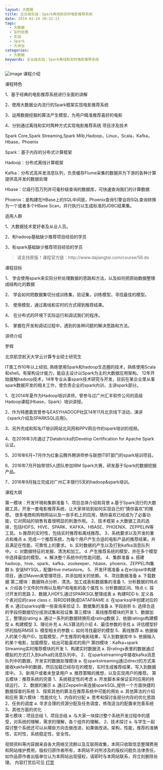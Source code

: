 ```yaml
---
layout: 大数据
title: 企业级实战：Spark离线和实时电影推荐系统
date: 2019-02-24 20:32:13
tags:
  - 大数据
  - 实时处理
  - 实战
  - Spark
  - 大讲台
categories:
  - 大数据
keywords: 企业级实战：Spark离线和实时电影推荐系统
---
```

![image](http://static0.f.dajiangtai.com/www/images/c_56.png)
课程介绍

课程特色

1、基于经典的电影推荐系统进行全面的讲解

2、使用大数据业内流行的Spark框架实现电影推荐系统

3、运用数据挖掘的算法产生模型，为用户精准推荐喜好的电影

4、分别通过离线和实时两种方式实现电影推荐系统
项目涉及技术

Spark Core,Spark Streaming,Spark Mlib,Hadoop，Linux，Scala，Kafka，Hbase，Phoenix

Spark：基于内存的分布式计算框架

Hadoop：分布式离线计算框架

Kafka：分布式高并发消息队列，负责缓存Flume采集的数据并为下游的各种计算提供高并发的数据处理

Hbase：亿级行百万列并可毫秒级查询的数据库，可快速查询我们的计算数据

Phoenix：是构建在HBase上的SQL中间层，Phoenix查询引擎会将SQL查询转换为一个或者多个HBase Scan，并行执行以生成标准的JDBC结果集。

适用人群

1、大数据技术爱好者及从业人员。

2、有hadoop基础缺少推荐项目经验的学员

3、有spark基础缺少推荐项目经验的学员
<!-- more -->
<blockquote class="blockquote-center">
请支持原版！课程官方链：http://www.dajiangtai.com/course/56.do
</blockquote>
课程目标

1、 学会使用spark来实际分析处理数据的思路和方法，以及如何把原始数据整理成结构化的数据

2、 学会如何把数据集切分成训练集，验证集，训练模型，寻找最佳的模型。

3、 使用模型，通过离线和实时的方式得到推荐结果。

4、 在分布式的环境下实际运行和调试我们的程序。

5、 掌握在开发和调试过程中，遇到的各种问题的解决思路和方法。

讲师介绍


罗辉

北京航空航天大学云计算专业硕士研究生

IT类工作10年以上经验, 熟练使用Spark和hadoop生态圈的技术，熟练使用Scala和shell。有架构设计能力，能自主设计以Spark为主的大数据应用架构。 12年开始接触hadoop技术，14年专业从事spark技术研究与开发，目前在某企业里从事spark数据开发的相关工作，曾负责企业的spark内训，主讲spark部分。

1、在2014年夏作为Hadoop培训讲师，曾参与过广州汇丰软件公司的高级Hadoop课程(Hbase，Spark）培训讲授。

2、作为特邀嘉宾曾参与EASYHADOOP社区14年11月北京线下活动，演讲《spark介绍及SPARKSQL应用》。

3、另外完成和知名IT培训网站北风网和PPV网合作的spark培训的视频。

4、在2016年3月通过了Databricks的Develop Certification for Apache Spark认证。

5、2016年6月~7月作为红象云腾外聘讲师参与联想ITBT部门的spark培训项目。

6、2016年7月开始带领5人团队参加IBM Spark大赛，研发基于Spark的数据挖掘产品。

7、2016年9月独立完成对广州汇丰银行5天的hadoop&spark培训。

课程大纲

第一模块：开发环境和集群准备
1、项目总体介绍和背景	a.基于Spark流行的大数据工具，开发一套电影推荐系统，让大家体验到如何实现自己的“猜你喜欢”的推荐。 很多电商和购物网站以及一些手机上的应用，猜你喜欢已经成为了必备功能，它对网站的销售有着很明显的刺激作用。
2、技术框架	a.大数据工具的选择，包括HDFS、HIVE、SPARK、KAFKA、HBASE、PHOENIX、ZEPPELIN等工具。
b.推荐的实时性，包括实时推荐和离线推荐。
3、系统要求以及开发的重点和难点	a. 完成一个推荐系统，为每个用户产生合适的电影产品的推荐结果。并且满足在性能，可靠性上的要求。
b. 实时数据的产生以及打到kafka消息队列中。
c. 对数据特征的发掘、清洗和加工。
d. 产生推荐系统的模型，并在多个模型中选择最佳的模型。
e. 解决整个系统中的性能问题。
4、集群准备	a. 搭建hadoop、hive、spark、kafka、zookeeper、hbase、phoenix、ZEPPELIN集群
b. 安装MYSQL，配置Hive metastore。
5、开发环境准备	a.在eclipse中构建项目，通过Maven来管理项目，并添加相关的依赖。
6、项目数据准备	a. 下载数据
第二模块：数据特点分析、清洗、加工成表和数据集的准备
1、分析数据的特点	a. 介绍各个文件的作用以及用户和电影的各个属性
b. 分析数据区间、特点
c. 探讨开发的思路
2、数据入HDFS,通过SPARKSQL整理成表	a. 构建RDD
b. 定义各个表对应的case class
c. 将RDD转换成DATAFRAME
d. 在sparksql中创建对应的表
e. 通过sparksql做一些查询来验证
3、数据集的准备	a. 字段剖析
b. 选择合适的字段将数据切分成测试集和验证集
第三模块：离线推荐模块的开发
1、数据加工，整理出rating	a. 通过一系列的数据转换形成rating数据
2、依据ratings构建模型	a. 构建模型
3、理论补充	a. ALS算法的介绍
4、最佳参数的寻找	a. 评估模型好坏的指标RMSE
b. 模型相关的参数
c. 如何寻找最好的模型
5、离线推荐	a. 依据输入的某个用户ID，加载模型，产生推荐的电影结果，写入到数据库中
b. 依据输入的某个电影，加载模型，给出可能喜欢的用户
第四模块：Kafka+spark Streaming实时推荐模块的开发
1、构建实时数据流	a. 将ratings表里的数据通过模拟的方式打入到kafka的消息队列中。
2、在sparkstreaming中接收kafka消息队列中的数据，开发实时数据处理模块	a. 在sparkstreaming通过direct的方式来接收kakfa中的数据，然后加载已经存在的模型，实时生成推荐结果，写入到数据库中。
3、新用户或者未登录用户	a. 推荐策略的推想，以及实现用户的推荐。
第五模块：推荐系统的完善
1、系统稳定性的考虑	a. 开发脚本来保证实时应用的持续运行。
2、数据的展示	a. 通过Zeppelin来连接sparkSQL,提供一个方面快捷的数据探查的系统
3、探索其他的算法在推荐系统中可能的用处	a. 其他算法的介绍和应用
第六模块：性能优化
1、内存的分配	a. 思考和探讨各部分内存的优化思路
2、任务的调度	a. 寻求合理的资源分配及任务调度，修改适当的配置来完善系统
3、其他方面的优化	
第七模块：项目总结
1、项目总结	a. 与大家一块探讨整个系统开发过程中的感受，对系统的理解，需求的理解，各个组件的理解。
2、技术探讨	a. 与学生一起探讨整个系统还可以从哪些方向去做改进，如果做改进。架构，性能，推荐的准确性，实时性，系统稳定性，安全性。

<div class="post-copyright">
    <div class="post-copyright__author">
      <span class="post-copyright-meta">视频资料等内容据来自各大网络交流群以及互联网收集，本网只收取信息整理费用和网站维护费用，版权归原作者所有，本网站不对所涉及的版权问题负法律责任，如作品原作者出版单位认为本网站出现侵权，请即时与本网站联系，将立刻删除处理。 内容打赏后可见</span>
      <span class="post-copyright-info"><a href="http://t.cn/EfJuh60">打赏</a></span>
    </div>
</div>

